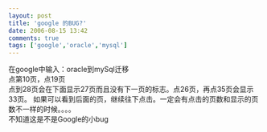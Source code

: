 ```yaml
---
layout: post
title: 'google 的BUG?'
date: 2006-08-15 13:42
comments: true
tags: ['google','oracle','mysql']
---
```


在google中输入：oracle到mySql迁移  
点第10页，点19页  
点到28页会在下面显示27页而且没有下一页的标志。点26页，再点35页会显示33页。
如果可以看到后面的页，继续往下点击。一定会有点击的页数和显示的页数不一样的时候。。。。  
不知道这是不是Google的小bug

